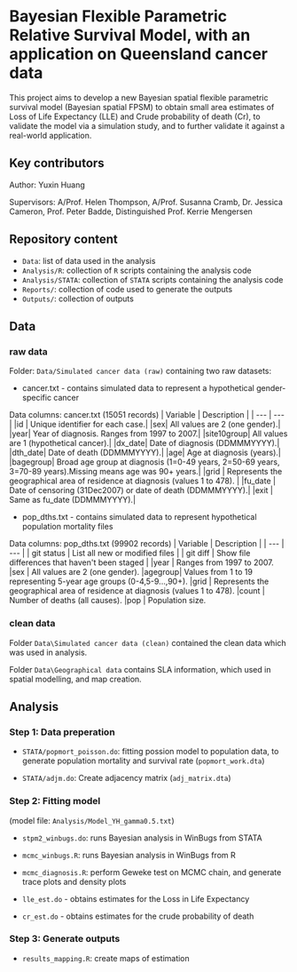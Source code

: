 # Bayesian Flexible Parametric Relative Survival Model, with an application on Queensland cancer data 

This project aims to develop a new Bayesian spatial flexible parametric survival
model (Bayesian spatial FPSM) to obtain small area estimates of Loss of Life Expectancy
(LLE) and Crude probability of death (Cr), to validate the model via a simulation study, and
to further validate it against a real-world application.

## Key contributors

Author: Yuxin Huang

Supervisors:
A/Prof. Helen Thompson,
A/Prof. Susanna Cramb,
Dr. Jessica Cameron,
Prof. Peter Badde,
Distinguished Prof. Kerrie Mengersen

## Repository content

- `Data`: list of data used in the analysis
- `Analysis/R`: collection of `R` scripts containing the analysis code
- `Analysis/STATA`: collection of `STATA` scripts containing the analysis code
- `Reports/`: collection of code used to generate the outputs
- `Outputs/`: collection of outputs

## Data

### raw data

Folder: `Data/Simulated cancer data (raw)` containing two raw datasets:
- cancer.txt -  contains simulated data to represent 
              a hypothetical gender-specific cancer

Data columns: cancer.txt (15051 records)
| Variable | Description |
| --- | --- |
|id	|	Unique identifier for each case.|
|sex|	All values are 2 (one gender).|
|year|		Year of diagnosis. Ranges from 1997 to 2007.|
|site10group|	All values are 1 (hypothetical cancer).|
|dx_date|		Date of diagnosis (DDMMMYYYY).|
|dth_date|	Date of death (DDMMMYYYY).|
|age|		Age at diagnosis (years).|
|bagegroup|	Broad age group at diagnosis (1=0-49 years, 2=50-69 years, 3=70-89 years).Missing means age was 90+ years.|
|grid	|	Represents the geographical area of residence at diagnosis (values 1 to 478). |
|fu_date	|	Date of censoring (31Dec2007) or date of death (DDMMMYYYY).|
|exit	|	Same as fu_date (DDMMMYYYY).|


- pop_dths.txt - contains simulated data to represent hypothetical 
                 population mortality files

Data columns: pop_dths.txt (99902 records)
| Variable | Description |
| --- | --- |
| git status | List all new or modified files |
| git diff | Show file differences that haven't been staged |
|year	|	Ranges from 1997 to 2007.
|sex	|	All values are 2 (one gender).
|agegroup|	Values from 1 to 19 representing 5-year age groups (0-4,5-9...,90+).
|grid	|	Represents the geographical area of residence at diagnosis (values 1 to 478). 
|count	|	Number of deaths (all causes).
|pop	|	Population size.

### clean data
Folder `Data\Simulated cancer data (clean)` contained the clean data which was used in analysis.

Folder `Data\Geographical data` contains SLA information, which used in spatial modelling, and map creation.


## Analysis

### Step 1: Data preperation
- `STATA/popmort_poisson.do`:  fitting possion model to population data, to generate population mortality and survival rate (`popmort_work.dta`)

- `STATA/adjm.do`: Create adjacency matrix  (`adj_matrix.dta`)

### Step 2: Fitting model
(model file: `Analysis/Model_YH_gamma0.5.txt`)
-  `stpm2_winbugs.do`: runs Bayesian analysis in WinBugs from STATA

-  `mcmc_winbugs.R`: runs Bayesian analysis in WinBugs from R

-  `mcmc_diagnosis.R`: perform Geweke test on MCMC chain, and generate trace plots and density plots

- `lle_est.do` - obtains estimates for the Loss in Life Expectancy 

- `cr_est.do` - obtains estimates for the crude probability of death  

### Step 3: Generate outputs
- `results_mapping.R`: create maps of estimation


